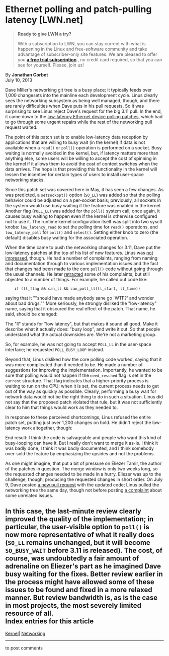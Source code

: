 # Ethernet polling and patch-pulling latency [LWN.net]

> **Ready to give LWN a try?**
> 
> With a subscription to LWN, you can stay current with what is happening in the Linux and free-software community and take advantage of subscriber-only site features. We are pleased to offer you **[a free trial subscription](https://lwn.net/Promo/nst-trial/claim)** , no credit card required, so that you can see for yourself. Please, join us! 

By **Jonathan Corbet**  
July 10, 2013 

Dave Miller's networking git tree is a busy place; it typically feeds over 1,000 changesets into the mainline each development cycle. Linus clearly sees the networking subsystem as being well managed, though, and there are rarely difficulties when Dave puts in his pull requests. So it was surprising to see Linus reject Dave's request for the big 3.11 pull. In the end, it came down to the [low-latency Ethernet device polling patches](/Articles/551284/), which had to go through some urgent repairs while the rest of the networking pull request waited. 

The point of this patch set is to enable low-latency data reception by applications that are willing to busy wait (in the kernel) if data is not available when a `read()` or `poll()` operation is performed on a socket. Busy waiting is normally avoided in the kernel, but, if latency matters more than anything else, some users will be willing to accept the cost of spinning in the kernel if it allows them to avoid the cost of context switches when the data arrives. The hope is that providing this functionality in the kernel will lessen the incentive for certain types of users to install user-space networking stacks. 

Since this patch set was covered here in May, it has seen a few changes. As was predicted, a `setsockopt()` option (`SO_LL`) was added so that the polling behavior could be adjusted on a per-socket basis; previously, all sockets in the system would use busy waiting if the feature was enabled in the kernel. Another flag (`POLL_LL`) was added for the `poll()` system call; once again, it causes busy waiting to happen even if the kernel is otherwise configured not to use it. The runtime kernel configuration itself was split into two sysctl knobs: `low_latency_read` to set the polling time for `read()` operations, and `low_latency_poll` for `poll()` and `select()`. Setting either knob to zero (the default) disables busy waiting for the associated operation. 

When the time came to push the networking changes for 3.11, Dave put the low-latency patches at the top of his list of new features. Linus was [not impressed](/Articles/558307/), though. He had a number of complaints, ranging from naming and documentation through to various implementation issues and the fact that changes had been made to the core `poll()` code without going through the usual channels. He later [retracted](/Articles/558308/) some of his complaints, but still objected to a number of things. For example, he called out code like: 
    
    
        if (ll_flag && can_ll && can_poll_ll(ll_start, ll_time))
    

saying that it ""should have made anybody sane go 'WTF?' and wonder about bad drugs."" More seriously, he strongly disliked the "low-latency" name, saying that it obscured the real effect of the patch. That name, he said, should be changed: 

The "ll" stands for "low latency", but that makes it sound all good. Make it describe what it actually does: "busy loop", and write it out. So that people understand what the actual downsides are. We're not a marketing group. 

So, for example, he was not going to accept `POLL_LL` in the user-space interface; he requested `POLL_BUSY_LOOP` instead. 

Beyond that, Linus disliked how the core polling code worked, saying that it was more complicated than it needed to be. He made a number of suggestions for improving the implementation. Importantly, he wanted to be sure that polling would not happen if the `need_resched` flag is set in the `current` structure. That flag indicates that a higher-priority process is waiting to run on the CPU; when it is set, the current process needs to get out of the way as quickly as possible. Clearly, performing a busy wait for network data would not be the right thing to do in such a situation. Linus did not say that the proposed patch violated that rule, but it was not sufficiently clear to him that things would work as they needed to. 

In response to these perceived shortcomings, Linus refused the entire patch set, putting just over 1,200 changes on hold. He didn't reject the low-latency work altogether, though: 

End result: I think the code is salvageable and people who want this kind of busy-looping can have it. But I really don't want to merge it as-is. I think it was badly done, I think it was badly documented, and I think somebody over-sold the feature by emphasizing the upsides and not the problems. 

As one might imagine, that put a bit of pressure on Eliezer Tamir, the author of the patches in question. The merge window is only two weeks long, so the requested changes needed to be made in a hurry. Eliezer was up to the challenge, though, producing the requested changes in short order. On July 9, Dave posted [a new pull request](/Articles/558310/) with the updated code; Linus pulled the networking tree the same day, though not before posting [a complaint](/Articles/558389/) about some unrelated issues. 

In this case, the last-minute review clearly improved the quality of the implementation; in particular, the user-visible option to `poll()` is now more representative of what it really does (`SO_LL` remains unchanged, but it will become `SO_BUSY_WAIT` before 3.11 is released). The cost, of course, was undoubtedly a fair amount of adrenaline on Eliezer's part as he imagined Dave busy waiting for the fixes. Better review earlier in the process might have allowed some of these issues to be found and fixed in a more relaxed manner. But review bandwidth is, as is the case in most projects, the most severely limited resource of all.  
Index entries for this article  
---  
[Kernel](/Kernel/Index)| [Networking](/Kernel/Index#Networking)  
  


* * *

to post comments 

